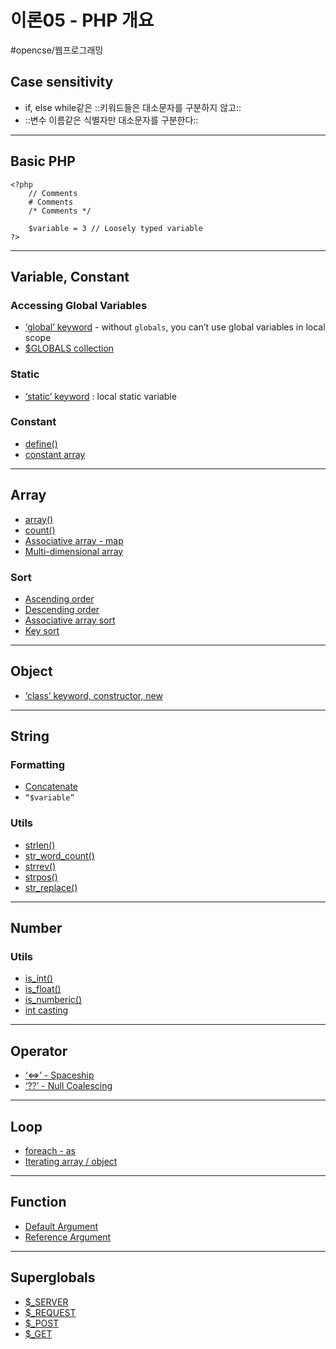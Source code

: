 # 이론05 - PHP 개요
#opencse/웹프로그래밍

## Case sensitivity
* if, else while같은 ::키워드들은 대소문자를 구분하지 않고::
* ::변수 이름같은 식별자만 대소문자를 구분한다::
- - - -
## Basic PHP
```
<?php 
    // Comments
    # Comments
    /* Comments */

    $variable = 3 // Loosely typed variable
?>
```
- - - -
## Variable, Constant
### Accessing Global Variables
* [‘global’ keyword](https://www.w3schools.com/php/phptryit.asp?filename=tryphp_var_global_keyword) - without `globals`, you can’t use global variables in local scope
* [$GLOBALS collection](https://www.w3schools.com/php/phptryit.asp?filename=tryphp_var_globals)
### Static
* [‘static’ keyword](https://www.w3schools.com/php/phptryit.asp?filename=tryphp_var_static) : local static variable
### Constant
* [define()](https://www.w3schools.com/php/phptryit.asp?filename=tryphp_constant1)
* [constant array](https://www.w3schools.com/php/phptryit.asp?filename=tryphp_constant_array)
- - - -
## Array
* [array()](https://www.w3schools.com/php/phptryit.asp?filename=tryphp_datatypes_array)
* [count()](https://www.w3schools.com/php/phptryit.asp?filename=tryphp_array_length)
* [Associative array - map](https://www.w3schools.com/php/phptryit.asp?filename=tryphp_array_assoc)
* [Multi-dimensional array](https://www.w3schools.com/php/phptryit.asp?filename=tryphp_array_multi)
### Sort
* [Ascending order](https://www.w3schools.com/php/phptryit.asp?filename=tryphp_array_sort_alpha)
* [Descending order](https://www.w3schools.com/php/phptryit.asp?filename=tryphp_array_rsort_alpha)
* [Associative array sort](https://www.w3schools.com/php/phptryit.asp?filename=tryphp_array_asort)
* [Key sort](https://www.w3schools.com/php/phptryit.asp?filename=tryphp_array_ksort)
- - - -
## Object
* [‘class’ keyword, constructor, new](https://www.w3schools.com/php/phptryit.asp?filename=tryphp_datatypes_object)
- - - -
## String
### Formatting
* [Concatenate](https://www.w3schools.com/php/phptryit.asp?filename=tryphp_oper_string1)
* `“$variable”`
### Utils
* [strlen()](https://www.w3schools.com/php/phptryit.asp?filename=tryphp_string_length)
* [str_word_count()](https://www.w3schools.com/php/phptryit.asp?filename=tryphp_string_word_count)
* [strrev()](https://www.w3schools.com/php/phptryit.asp?filename=tryphp_string_reverse)
* [strpos()](https://www.w3schools.com/php/phptryit.asp?filename=tryphp_string_pos)
* [str_replace()](https://www.w3schools.com/php/phptryit.asp?filename=tryphp_string_replace)
- - - -
## Number
### Utils
* [is_int()](https://www.w3schools.com/php/phptryit.asp?filename=tryphp_numbers_integer)
* [is_float()](https://www.w3schools.com/php/phptryit.asp?filename=tryphp_numbers_float)
* [is_numberic()](https://www.w3schools.com/php/phptryit.asp?filename=tryphp_numbers_numeric)
* [int casting](https://www.w3schools.com/php/phptryit.asp?filename=tryphp_numbers_cast)
- - - -
## Operator
* [‘<=>’ - Spaceship](https://www.w3schools.com/php/phptryit.asp?filename=tryphp_oper_spaceship)
* [‘??’ - Null Coalescing](https://www.w3schools.com/php/phptryit.asp?filename=tryphp_oper_null_coalescing)
- - - -
## Loop
* [foreach - as](https://www.w3schools.com/php/phptryit.asp?filename=tryphp_loop_foreach)
* [Iterating array / object](https://www.w3schools.com/php/phptryit.asp?filename=tryphp_loop_foreach2)
- - - -
## Function
* [Default Argument](https://www.w3schools.com/php/phptryit.asp?filename=tryphp_function4)
* [Reference Argument](https://www.w3schools.com/php/phptryit.asp?filename=tryphp_func_pass_ref)
- - - -
## Superglobals
* [$_SERVER](https://tryphp.w3schools.com/showphp.php?filename=demo_global_server)
* [$_REQUEST](https://tryphp.w3schools.com/showphp.php?filename=demo_global_request)
* [$_POST](https://tryphp.w3schools.com/showphp.php?filename=demo_global_post)
* [$_GET](https://tryphp.w3schools.com/showphp.php?filename=demo_global_get)